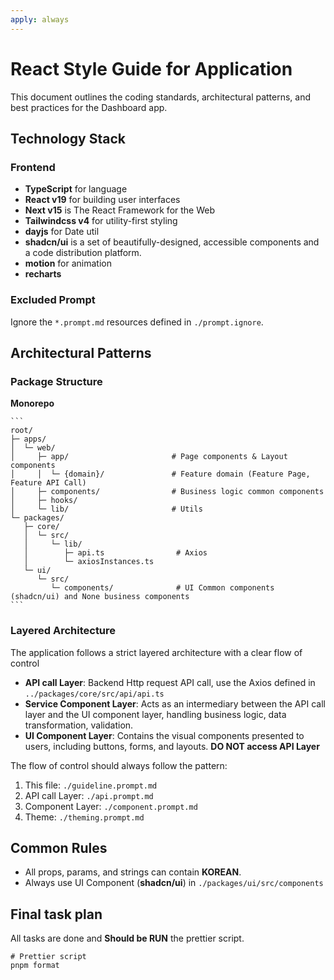 ```yaml
---
apply: always
---
```


# React Style Guide for Application

This document outlines the coding standards, architectural patterns, and best practices for the Dashboard app.

## Technology Stack

### Frontend

- **TypeScript** for language
- **React v19** for building user interfaces
- **Next v15** is The React Framework for the Web
- **Tailwindcss v4** for utility-first styling
- **dayjs** for Date util
- **shadcn/ui** is a set of beautifully-designed, accessible components and a code distribution platform.
- **motion** for animation
- **recharts**

### Excluded Prompt

Ignore the `*.prompt.md` resources defined in `./prompt.ignore`.

## Architectural Patterns

### Package Structure

**Monorepo**

    ```
    root/
    ├─ apps/
    │  └─ web/
    │     ├─ app/                       # Page components & Layout components
    │     │  └─ {domain}/               # Feature domain (Feature Page, Feature API Call)
    │     ├─ components/                # Business logic common components
    │     ├─ hooks/
    │     └─ lib/                       # Utils
    └─ packages/
       ├─ core/
       │  └─ src/
       │     └─ lib/
       │        ├─ api.ts                # Axios
       │        └─ axiosInstances.ts
       └─ ui/
          └─ src/
             └─ components/              # UI Common components (shadcn/ui) and None business components
    ```

### Layered Architecture

The application follows a strict layered architecture with a clear flow of control

- **API call Layer**: Backend Http request API call, use the Axios defined in `../packages/core/src/api/api.ts`
- **Service Component Layer**: Acts as an intermediary between the API call layer and the UI component layer, handling business logic, data transformation, validation.
- **UI Component Layer**: Contains the visual components presented to users, including buttons, forms, and layouts.
  **DO NOT access API Layer**

The flow of control should always follow the pattern:

1. This file: `./guideline.prompt.md`
2. API call Layer: `./api.prompt.md`
3. Component Layer: `./component.prompt.md`
4. Theme: `./theming.prompt.md`

## Common Rules

- All props, params, and strings can contain **KOREAN**.
- Always use UI Component (**shadcn/ui**) in `./packages/ui/src/components`

## Final task plan

All tasks are done and **Should be RUN** the prettier script.

```shell
# Prettier script
pnpm format
```
